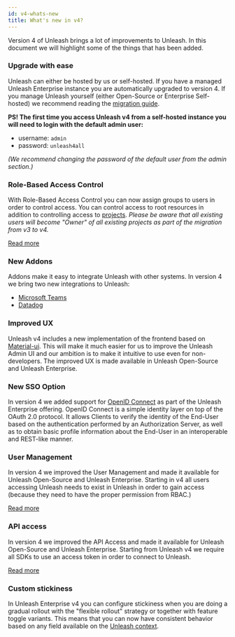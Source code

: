 ```yaml
---
id: v4-whats-new
title: What's new in v4?
---
```


Version 4 of Unleash brings a lot of improvements to Unleash. In this document we will highlight some of the things that has been added.

### Upgrade with ease

Unleash can either be hosted by us or self-hosted. If you have a managed Unleash Enterprise instance you are automatically upgraded to version 4. If you manage Unleash yourself (either Open-Source or Enterprise Self-hosted) we recommend reading the [migration guide](../deploy/migration_guide).

**PS! The first time you access Unleash v4 from a self-hosted instance you will need to login with the default admin user:**

- username: `admin`
- password: `unleash4all`

_(We recommend changing the password of the default user from the admin section.)_

### Role-Based Access Control

With Role-Based Access Control you can now assign groups to users in order to control access. You can control access to root resources in addition to controlling access to [projects](./projects). _Please be aware that all existing users will become "Owner" of all existing projects as part of the migration from v3 to v4._

[Read more](./rbac)

### New Addons

Addons make it easy to integrate Unleash with other systems. In version 4 we bring two new integrations to Unleash:

- [Microsoft Teams](../addons/teams)
- [Datadog](../addons/datadog)

### Improved UX

Unleash v4 includes a new implementation of the frontend based on [Material-ui](https://material-ui.com). This will make it much easier for us to improve the Unleash Admin UI and our ambition is to make it intuitive to use even for non-developers. The improved UX is made available in Unleash Open-Source and Unleash Enterprise.

### New SSO Option

In version 4 we added support for [OpenID Connect](https://openid.net/connect/) as part of the Unleash Enterprise offering. OpenID Connect is a simple identity layer on top of the OAuth 2.0 protocol. It allows Clients to verify the identity of the End-User based on the authentication performed by an Authorization Server, as well as to obtain basic profile information about the End-User in an interoperable and REST-like manner.

### User Management

In version 4 we improved the User Management and made it available for Unleash Open-Source and Unleash Enterprise. Starting in v4 all users accessing Unleash needs to exist in Unleash in order to gain access (because they need to have the proper permission from RBAC.)

[Read more](./user-management)

### API access

In version 4 we improved the API Access and made it available for Unleash Open-Source and Unleash Enterprise. Starting from Unleash v4 we require all SDKs to use an access token in order to connect to Unleash.

[Read more](../advanced/api_access)

### Custom stickiness

In Unleash Enterprise v4 you can configure stickiness when you are doing a gradual rollout with the "flexible rollout" strategy or together with feature toggle variants. This means that you can now have consistent behavior based on any field available on the [Unleash context](./unleash_context).
